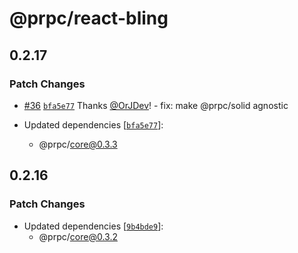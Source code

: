 # @prpc/react-bling

## 0.2.17

### Patch Changes

- [#36](https://github.com/OrJDev/prpc/pull/36) [`bfa5e77`](https://github.com/OrJDev/prpc/commit/bfa5e778b091de03a96e66873c5399b960562ade) Thanks [@OrJDev](https://github.com/OrJDev)! - fix: make @prpc/solid agnostic

- Updated dependencies [[`bfa5e77`](https://github.com/OrJDev/prpc/commit/bfa5e778b091de03a96e66873c5399b960562ade)]:
  - @prpc/core@0.3.3

## 0.2.16

### Patch Changes

- Updated dependencies [[`9b4bde9`](https://github.com/OrJDev/prpc/commit/9b4bde90e57558efe7d08cad16d5c5a74e4084f1)]:
  - @prpc/core@0.3.2
